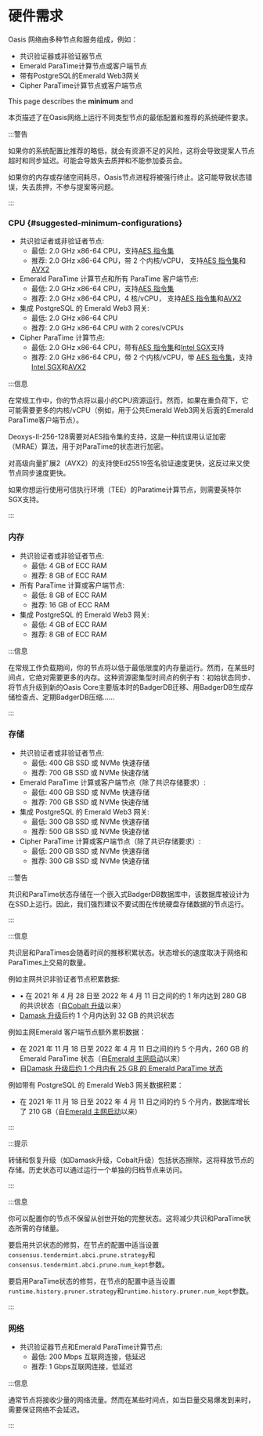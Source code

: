 # 硬件需求

Oasis 网络由多种节点和服务组成，例如：

- 共识验证器或非验证器节点
- Emerald ParaTime计算节点或客户端节点
- 带有PostgreSQL的Emerald Web3网关
- Cipher ParaTime计算节点或客户端节点

This page describes the **minimum** and 

本页描述了在Oasis网络上运行不同类型节点的最低配置和推荐的系统硬件要求。

:::警告

如果你的系统配置比推荐的略低，就会有资源不足的风险，这将会导致提案人节点超时和同步延迟。可能会导致失去质押和不能参加委员会。

如果你的内存或存储空间耗尽，Oasis节点进程将被强行终止。这可能导致状态错误，失去质押，不参与提案等问题。

:::

### CPU {#suggested-minimum-configurations}

- 共识验证者或非验证者节点:
    - 最低: 2.0 GHz x86-64 CPU，支持[AES 指令集](https://en.wikipedia.org/wiki/AES_instruction_set)
    - 推荐: 2.0 GHz x86-64 CPU，带 2 个内核/vCPU， 支持[AES 指令集](https://en.wikipedia.org/wiki/AES_instruction_set)和[AVX2](https://en.wikipedia.org/wiki/Advanced_Vector_Extensions#Advanced_Vector_Extensions_2)
- Emerald ParaTime 计算节点和所有 ParaTime 客户端节点:
    - 最低: 2.0 GHz x86-64 CPU，支持[AES 指令集](https://en.wikipedia.org/wiki/AES_instruction_set)
    - 推荐: 2.0 GHz x86-64 CPU，4 核/vCPU， 支持[AES 指令集](https://en.wikipedia.org/wiki/AES_instruction_set)和[AVX2](https://en.wikipedia.org/wiki/Advanced_Vector_Extensions#Advanced_Vector_Extensions_2)
- 集成 PostgreSQL 的 Emerald Web3 网关:
    - 最低: 2.0 GHz x86-64 CPU
    - 推荐: 2.0 GHz x86-64 CPU with 2 cores/vCPUs
- Cipher ParaTime 计算节点:
    - 最低: 2.0 GHz x86-64 CPU，带有[AES 指令集](https://en.wikipedia.org/wiki/AES_instruction_set)和[Intel SGX](https://www.intel.com/content/www/us/en/architecture-and-technology/software-guard-extensions.html)支持
    - 推荐: 2.0 GHz x86-64 CPU，带 2 个内核/vCPU，带 [AES 指令集](https://en.wikipedia.org/wiki/AES_instruction_set)，支持[Intel SGX](https://www.intel.com/content/www/us/en/architecture-and-technology/software-guard-extensions.html)和[AVX2](https://en.wikipedia.org/wiki/Advanced_Vector_Extensions#Advanced_Vector_Extensions_2)

:::信息

在常规工作中，你的节点将以最小的CPU资源运行。然而，如果在重负荷下，它可能需要更多的内核/vCPU（例如，用于公共Emerald Web3网关后面的Emerald ParaTime客户端节点）。

Deoxys-II-256-128需要对AES指令集的支持，这是一种抗误用认证加密（MRAE）算法，用于对ParaTime的状态进行加密。

对高级向量扩展2（AVX2）的支持使Ed25519签名验证速度更快，这反过来又使节点同步速度更快。

如果你想运行使用可信执行环境（TEE）的Paratime计算节点，则需要英特尔SGX支持。

:::

### 内存

- 共识验证者或非验证者节点:
    - 最低: 4 GB of ECC RAM
    - 推荐: 8 GB of ECC RAM
- 所有 ParaTime 计算或客户端节点:
    - 最低: 8 GB of ECC RAM
    - 推荐: 16 GB of ECC RAM
- 集成 PostgreSQL 的 Emerald Web3 网关:
    - 最低: 4 GB of ECC RAM
    - 推荐: 8 GB of ECC RAM

:::信息

在常规工作负载期间，你的节点将以低于最低限度的内存量运行。然而，在某些时间点，它绝对需要更多的内存。这种资源密集型时间点的例子有：初始状态同步、将节点升级到新的Oasis Core主要版本时的BadgerDB迁移、用BadgerDB生成存储检查点、定期BadgerDB压缩...…

:::

### 存储

- 共识验证者或非验证者节点:
    - 最低: 400 GB SSD 或 NVMe 快速存储
    - 推荐: 700 GB SSD 或 NVMe 快速存储
- Emerald ParaTime 计算或客户端节点（除了共识存储要求）:
    - 最低: 400 GB SSD 或 NVMe 快速存储
    - 推荐: 700 GB SSD 或 NVMe 快速存储
- 集成 PostgreSQL 的 Emerald Web3 网关:
    - 最低: 300 GB SSD 或 NVMe 快速存储
    - 推荐: 500 GB SSD 或 NVMe 快速存储
- Cipher ParaTime 计算或客户端节点（除了共识存储要求）:
    - 最低: 200 GB SSD 或 NVMe 快速存储
    - 推荐: 300 GB SSD 或 NVMe 快速存储

:::警告

共识和ParaTime状态存储在一个嵌入式BadgerDB数据库中，该数据库被设计为在SSD上运行。因此，我们强烈建议不要试图在传统硬盘存储数据的节点运行。

:::

:::信息

共识层和ParaTimes会随着时间的推移积累状态。状态增长的速度取决于网络和ParaTimes上交易的数量。

例如主网共识非验证者节点积累数据:

- • 在 2021 年 4 月 28 日至 2022 年 4 月 11 日之间的约 1 年内达到 280 GB 的共识状态（自[Cobalt 升级](https://github.com/oasisprotocol/docs/blob/main/docs/general/mainnet/previous-upgrades/cobalt-upgrade.md)以来）
- [Damask 升级](https://github.com/oasisprotocol/docs/blob/main/docs/general/mainnet/damask-upgrade)后约 1 个月内达到 32 GB 的共识状态

例如主网Emerald 客户端节点额外累积数据：

- 在 2021 年 11 月 18 日至 2022 年 4 月 11 日之间的约 5 个月内，260 GB 的 Emerald ParaTime 状态（自[Emerald 主网启动](https://medium.com/oasis-protocol-project/oasis-emerald-evm-paratime-is-live-on-mainnet-13afe953a4c9)以来）
- 自[Damask 升级后约 1 个月内有 25 GB 的 Emerald ParaTime 状态](https://github.com/oasisprotocol/docs/blob/main/docs/general/mainnet/damask-upgrade)

例如带有 PostgreSQL 的 Emerald Web3 网关数据积累：

- 在 2021 年 11 月 18 日至 2022 年 4 月 11 日之间的约 5 个月内，数据库增长了 210 GB（自[Emerald 主网启动](https://medium.com/oasis-protocol-project/oasis-emerald-evm-paratime-is-live-on-mainnet-13afe953a4c9)以来）

:::

:::提示

转储和恢复升级（如Damask升级，Cobalt升级）包括状态擦除，这将释放节点的存储。历史状态可以通过运行一个单独的归档节点来访问。

:::

:::信息

你可以配置你的节点不保留从创世开始的完整状态。这将减少共识和ParaTime状态所需的存储量。

要启用共识状态的修剪，在节点的配置中适当设置`consensus.tendermint.abci.prune.strategy`和`consensus.tendermint.abci.prune.num_kept`参数。

要启用ParaTime状态的修剪，在节点的配置中适当设置`runtime.history.pruner.strategy`和`runtime.history.pruner.num_kept`参数。

:::

### 网络

- 共识验证器节点和Emerald ParaTime计算节点:
    - 最低: 200 Mbps 互联网连接，低延迟
    - 推荐: 1 Gbps互联网连接，低延迟

:::信息

通常节点将接收少量的网络流量。然而在某些时间点，如当巨量交易爆发到来时，需要保证网络不会延迟。

:::